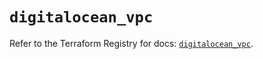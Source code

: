 # `digitalocean_vpc`

Refer to the Terraform Registry for docs: [`digitalocean_vpc`](https://registry.terraform.io/providers/digitalocean/digitalocean/2.38.0/docs/resources/vpc).
